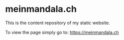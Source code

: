 # meinmandala.ch

This is the content repository of my static website.

To view the page simply go to: <a href="https://meinmandala.ch">https://meinmandala.ch</a>
